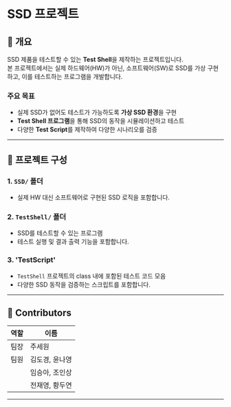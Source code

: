 # SSD 프로젝트

## 📌 개요
SSD 제품을 테스트할 수 있는 **Test Shell**을 제작하는 프로젝트입니다.  
본 프로젝트에서는 실제 하드웨어(HW)가 아닌, 소프트웨어(SW)로 SSD를 가상 구현하고, 이를 테스트하는 프로그램을 개발합니다.

### 주요 목표
- 실제 SSD가 없어도 테스트가 가능하도록 **가상 SSD 환경**을 구현
- **Test Shell 프로그램**을 통해 SSD의 동작을 시뮬레이션하고 테스트
- 다양한 **Test Script**를 제작하여 다양한 시나리오를 검증

---

## 📁 프로젝트 구성

### 1. `SSD/` 폴더
- 실제 HW 대신 소프트웨어로 구현된 SSD 로직을 포함합니다.

### 2. `TestShell/` 폴더
- SSD를 테스트할 수 있는 프로그램
- 테스트 실행 및 결과 출력 기능을 포함합니다.

### 3. 'TestScript'
- `TestShell` 프로젝트의 class 내에 포함된 테스트 코드 모음
- 다양한 SSD 동작을 검증하는 스크립트를 포함합니다.

---

## 👥 Contributors

| 역할   | 이름               |
|--------|--------------------|
| 팀장   | 주세원             |
| 팀원   | 김도경, 윤나영     |
|        | 임승아, 조인상     |
|        | 전재영, 황두연     |

---


